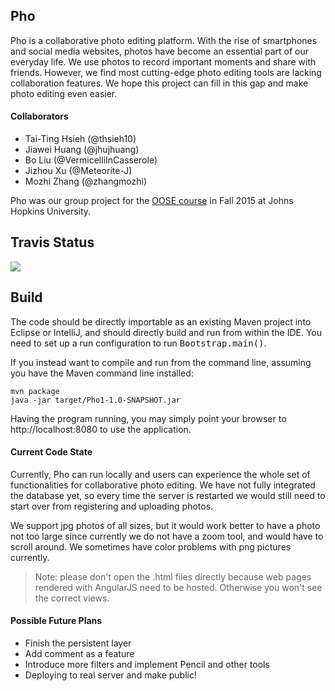 
Pho
---

Pho is a collaborative photo editing platform. With the rise of smartphones and social media websites, photos have become an essential part of our everyday life. We use photos to record important moments and share with friends. However, we find most cutting-edge photo editing tools are lacking collaboration features. We hope this project can fill in this gap and make photo editing even easier.

#### Collaborators
* Tai-Ting Hsieh (@thsieh10)
* Jiawei Huang (@jhujhuang)
* Bo Liu (@VermicelliInCasserole)
* Jizhou Xu (@Meteorite-J)
* Mozhi Zhang (@zhangmozhi)

Pho was our group project for the [OOSE course](http://pl.cs.jhu.edu/oose) in Fall 2015 at Johns Hopkins University.

<!-- TODO: Introduce software features -->

Travis Status
-------------
![](https://magnum.travis-ci.com/jhu-oose/2015-group-8.svg?token=yn8z5Kcxy4pNxCCzuAEr&branch=master)

Build
-----

The code should be directly importable as an existing Maven project into Eclipse or IntelliJ, and should directly build and run from within the IDE.  You need to set up a run configuration to run <tt>Bootstrap.main()</tt>.

If you instead want to compile and run from the command line, assuming you have the Maven command line installed:

```console
mvn package
java -jar target/Pho1-1.0-SNAPSHOT.jar
```

Having the program running, you may simply point your browser to http://localhost:8080 to use the application.

#### Current Code State

Currently, Pho can run locally and users can experience the whole set of functionalities for collaborative photo editing. We have not fully integrated the database yet, so every time the server is restarted we would still need to start over from registering and uploading photos.

We support jpg photos of all sizes, but it would work better to have a photo not too large since currently we do not have a zoom tool, and would have to scroll around. We sometimes have color problems with png pictures currently.

> Note: please don't open the .html files directly because web pages rendered with AngularJS need to be hosted. Otherwise you won't see the correct views.

#### Possible Future Plans

* Finish the persistent layer
* Add comment as a feature
* Introduce more filters and implement Pencil and other tools
* Deploying to real server and make public!

